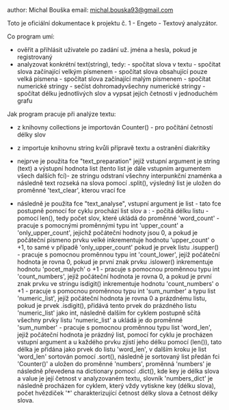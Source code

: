 author: Michal Bouška
email: michal.bouska93@gmail.com

Toto je oficiální dokumentace k projektu č. 1 - Engeto - Textový analyzátor.

Co program umí:
- ověřit a přihlásit uživatele po zadání už. jména a hesla, pokud je registrovaný
- analyzovat konkrétní text(string), tedy:
      - spočítat slova v textu
      - spočítat slova začínající velkým písmenem
      - spočítat slova obsahující pouze velká písmena
      - spočítat slova začínající malým písmenem
      - spočítat numerické stringy
      - sečíst dohromadyvšechny numerické stringy
      - spočítat délku jednotlivých slov a vypsat jejich četnosti v jednoduchém grafu

Jak program pracuje při analýze textu:
- z knihovny collections je importován Counter() - pro počítání četností délky slov
- z importuje knihovnu string kvůli přípravě textu a ostranění diakritiky
- nejprve je použita fce "text_preparation" jejíž vstupní argument je string (text) a výstupní hodnota list (tento list je dále vstupním argumentem všech dalších fcí)- ze stringu odstraní všechny interpunkční znaménka a následně text rozseká na slova pomocí .split(), výsledný list je uložen do proměnné 'text_clear', kterou vrací fce

- následně je použita fce "text_analyse", vstupní argument je list - tato fce postupně pomocí for cyklu prochází list slov a :
            -  počítá délku listu - pomocí len(), tedy počet slov, které ukládá do proměnné 'word_count'
            -  pracuje s pomocnými proměnnými typu int 'upper_count' a 'only_upper_count', jejichž počáteční hodnoty jsou 0, a pokud je počáteční pismeno prvku velké inkrementuje hodnotu 'upper_count' o +1, to samé v případě 'only_upper_count' pokud je prvek listu .isupper()
            - pracuje s pomocnou proměnnou typu int 'count_lower', jejíž počáteční hodnota je rovna 0,  pokud je první znak prvku .islower() inkrementuje hodnotu 'pocet_malych' o +1
            -  pracuje s pomocnou proměnnou typu int 'count_numbers', jejíž počáteční hodnota je rovna 0,  a pokud je první znak prvku ve stringu isdigit() inkrementuje hodnotu 'count_numbers' o +1
            - pracuje s pomocnou proměnnou typu int 'sum_number' a typu list 'numeric_list', jejíž počáteční hodnota je rovna 0 a prázdnému listu, pokud je prvek .isdigit(), přidává tento prvek do prázdného listu 'numeric_list' jako int, následně dalším for cyklem postupně sčítá všechny prvky listu 'numeric_list' a ukládá je do proměnné 'sum_number'
            - pracuje s pomocnou proměnnou typu list 'word_len', jejiž počáteční hodnota je prázdný list, pomocí for cyklu je procházen vstupní argument a u každého prvku zjistí jeho délku pomocí (len()), tato délka je přidána jako prvek do listu 'word_len', v dalším kroku je list 'word_len' sortován pomocí .sort(), následně je sortovaný list předán fci 'Counter()' a uložen do proměnné 'numbers', proměnná 'numbers' je následně převedena na dictionary pomocí .dict(), kde key je délka slova a value je její četnost v analyzovaném textu, slovník 'numbers_dict' je následně procházen for cyklem, který vždy vytiskne key (délku slova), počet hvězdiček '*' charakterizující četnost délky slova a četnost délky slova.
  

      
